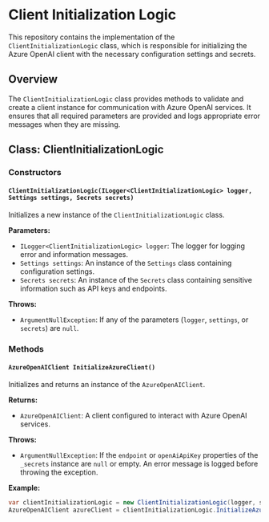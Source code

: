 # Client Initialization Logic

This repository contains the implementation of the `ClientInitializationLogic` class, which is responsible for initializing the Azure OpenAI client with the necessary configuration settings and secrets.

## Overview

The `ClientInitializationLogic` class provides methods to validate and create a client instance for communication with Azure OpenAI services. It ensures that all required parameters are provided and logs appropriate error messages when they are missing.

## Class: ClientInitializationLogic

### Constructors

#### `ClientInitializationLogic(ILogger<ClientInitializationLogic> logger, Settings settings, Secrets secrets)`

Initializes a new instance of the `ClientInitializationLogic` class.

**Parameters:**

- `ILogger<ClientInitializationLogic> logger`: The logger for logging error and information messages.
- `Settings settings`: An instance of the `Settings` class containing configuration settings.
- `Secrets secrets`: An instance of the `Secrets` class containing sensitive information such as API keys and endpoints.

**Throws:**

- `ArgumentNullException`: If any of the parameters (`logger`, `settings`, or `secrets`) are `null`.

### Methods

#### `AzureOpenAIClient InitializeAzureClient()`

Initializes and returns an instance of the `AzureOpenAIClient`.

**Returns:**

- `AzureOpenAIClient`: A client configured to interact with Azure OpenAI services.

**Throws:**

- `ArgumentNullException`: If the `endpoint` or `openAiApiKey` properties of the `_secrets` instance are `null` or empty. An error message is logged before throwing the exception.

**Example:**

```csharp
var clientInitializationLogic = new ClientInitializationLogic(logger, settings, secrets);
AzureOpenAIClient azureClient = clientInitializationLogic.InitializeAzureClient();
